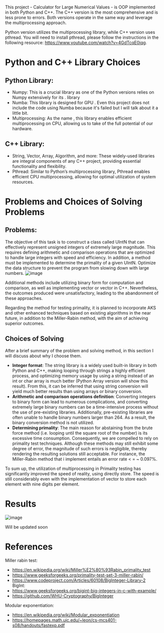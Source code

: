 This project - Calculator for Large Numerical Values - is OOP implemented in both Python and C++. The C++ version is the most comprehensive and is less prone to errors. Both versions operate in the same way and leverage the multiprocessing approach.

Python version utilizes the multiprocessing library, while C++ version uses pthread. You will need to install pthread, please follow the instructions in the following resource: https://www.youtube.com/watch?v=4GdTcqE0iqg.

# Python and C++ Library Choices
## Python Library:
- Numpy: This is a crucial library as one of the Python versions relies on Numpy extensively for its . library
- Numba: This library is designed for GPU . Even this project does not include the code using Numba because it's failed but I will talk about it a little bit.
- Multiprocessing: As the name , this library enables efficient multiprocessing on CPU, allowing us to take of the full potential of our hardware.
## C++ Library:
- String, Vector, Array, Algorithm, and more: These widely-used libraries are integral components of any C++ project, providing essential functionality and flexibility.
- Pthread: Similar to Python’s multiprocessing library, Pthread enables efficient CPU multiprocessing, allowing for optimal utilization of system resources.

# Problems and Choices of Solving Problems
## Problems:
The objective of this task is to construct a class called UIntN that can effectively represent unsigned integers of extremely large magnitude. This requires defining arithmetic and comparison operations that are optimized to handle large integers with speed and efficiency. In addition, a method must be implemented to determine the primality of a given UIntN. Optimize the data structure to prevent the program from slowing down with large numbers.
![image](https://github.com/ChiTrug/Calculator-for-Large-Numerical-Values/assets/125122891/8a6830a0-652c-400d-8a62-5b718abf9cfb)

Additional methods include utilizing binary form for computation and comparison, as well as implementing vector<int> or vector<char> in C++. Nevertheless, the outcomes produced were unsatisfactory, leading to the abandonment of these approaches.

Regarding the method for testing primality, it is planned to incorporate AKS and other enhanced techniques based on existing algorithms in the near future, in addition to the Miller-Rabin method, with the aim of achieving superior outcomes.
## Choices of Solving
After a brief summary of the problem and solving method, in this section I will discuss about why I choose them.
- **Integer format**: 
The string library is a widely used built-in library in both Python and C++, making looping through strings a highly efficient process, and optimizing memory usage by using a string instead of an int or char array is much better (Python Array version will show this result). From this, it can be inferred that using string conversion will yield much better results than using arrays or binary conversion.
- **Arithmetic and comparison operations definition**: Converting integers to binary form can lead to numerous complications, and converting extremely large binary numbers can be a time-intensive process without the use of pre-existing libraries. Additionally, pre-existing libraries are often unable to handle binary numbers larger than 264. As a result, the binary conversion method is not utilized.
- **Determining primality**: 
The main reason for abstaining from the brute force method (i.e. looping until the square root of the number) is its excessive time consumption. Consequently, we are compelled to rely on primality test techniques. Although these methods may still exhibit some degree of error, the magnitude of such errors is negligible, thereby rendering the resulting solutions still acceptable. For instance, the Miller-Rabin method that i implement entails an error rate < = ~ 0.097%.

To sum up, the utilization of multiprocessing in Primality testing has significantly improved the speed of reality, using directly store. The speed is still considerably even with the implementation of vector<long long> to store each element with nine digits per element.

# Results
![image](https://github.com/ChiTrug/Calculator-for-Large-Numerical-Values/assets/125122891/e2eb1f7d-797a-49d8-9625-817afb76fd27)

Will be updated soon

# References
Miller rabin test:
- https://en.wikipedia.org/wiki/Miller%E2%80%93Rabin_primality_test
- https://www.geeksforgeeks.org/primality-test-set-3-miller-rabin/
- https://www.codeproject.com/Articles/60108/BigInteger-Library-2
BigInt: 
- https://www.geeksforgeeks.org/bigint-big-integers-in-c-with-example/
- https://github.com/WHU-Cryptography/BigInteger

Modular exponentiation:
- https://en.wikipedia.org/wiki/Modular_exponentiation
- https://homepages.math.uic.edu/~leon/cs-mcs401-s08/handouts/fastexp.pdf
